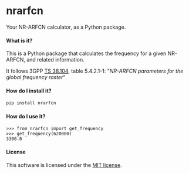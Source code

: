 # nrarfcn
Your NR-ARFCN calculator, as a Python package.

#### What is it?

This is a Python package that calculates the frequency for a given NR-ARFCN, and related information.

It follows 3GPP [TS 38.104](https://portal.3gpp.org/desktopmodules/Specifications/SpecificationDetails.aspx?specificationId=3202), table 5.4.2.1-1: "_NR-ARFCN parameters for the global frequency raster_"

#### How do I install it?

```bash
pip install nrarfcn
```

#### How do I use it?

    >>> from nrarfcn import get_frequency
    >>> get_frequency(620000)
    3300.0

#### License

This software is licensed under the [MIT license](LICENSE).